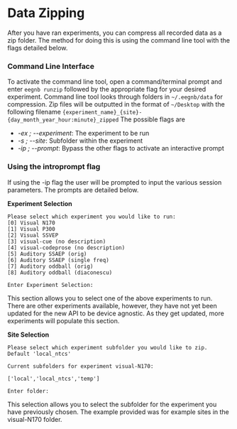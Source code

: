 # Data Zipping
After you have ran experiments, you can compress all recorded data as a zip folder. The method for doing this is using the command line tool with the flags detailed below. 

### Command Line Interface

To activate the command line tool, open a command/terminal prompt and enter `eegnb runzip` followed by the appropriate flag for your desired experiment. Command line tool looks through folders in `~/.eegnb/data` for compression. Zip files will be outputted in the format of `~/Desktop` with the following filename `{experiment_name}_{site}-{day_month_year_hour:minute}_zipped`
The possible flags are

* *-ex ; --experiment*: The experiment to be run
* *-s ; --site*: Subfolder within the experiment
* *-ip ; --prompt*: Bypass the other flags to activate an interactive prompt

### Using the introprompt flag

If using the -ip flag the user will be prompted to input the various session parameters. The prompts are detailed below.

**Experiment Selection**
```
Please select which experiment you would like to run: 
[0] Visual N170
[1] Visual P300
[2] Visual SSVEP
[3] visual-cue (no description)
[4] visual-codeprose (no description)
[5] Auditory SSAEP (orig)
[6] Auditory SSAEP (single freq)
[7] Auditory oddball (orig)
[8] Auditory oddball (diaconescu)

Enter Experiment Selection:
```
This section allows you to select one of the above experiments to run. There are other experiments available, however, they have not yet been updated for the new API to be device agnostic. As they get updated, more experiments will populate this section.

**Site Selection**
```
Please select which experiment subfolder you would like to zip. Default 'local_ntcs'

Current subfolders for experiment visual-N170:

['local','local_ntcs','temp']

Enter folder:
```

This selection allows you to select the subfolder for the experiment you have previously chosen. The example provided was for example sites in the visual-N170 folder.

